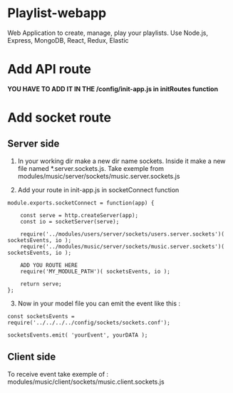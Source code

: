 # Playlist-webapp

Web Application to create, manage, play your playlists.
Use Node.js, Express, MongoDB, React, Redux, Elastic

# Add API route

**YOU HAVE TO ADD IT IN THE /config/init-app.js in initRoutes function**

# Add socket route

## Server side
  
1)  In your working dir make a new dir name sockets. Inside it make a new file
named *.server.sockets.js. Take exemple from modules/music/server/sockets/music.server.sockets.js


2) Add your route in init-app.js in socketConnect function 

```
module.exports.socketConnect = function(app) {

    const serve = http.createServer(app);
    const io = socketServer(serve);

    require('../modules/users/server/sockets/users.server.sockets')( socketsEvents, io );
    require('../modules/music/server/sockets/music.server.sockets')( socketsEvents, io );
    
    ADD YOU ROUTE HERE
    require('MY_MODULE_PATH')( socketsEvents, io );
    
    return serve;
};
```

3) Now in your model file you can emit the event like this :

```
const socketsEvents = require('../../../../config/sockets/sockets.conf'); 

socketsEvents.emit( 'yourEvent', yourDATA );
```

## Client side

To receive event take exemple of : modules/music/client/sockets/music.client.sockets.js


